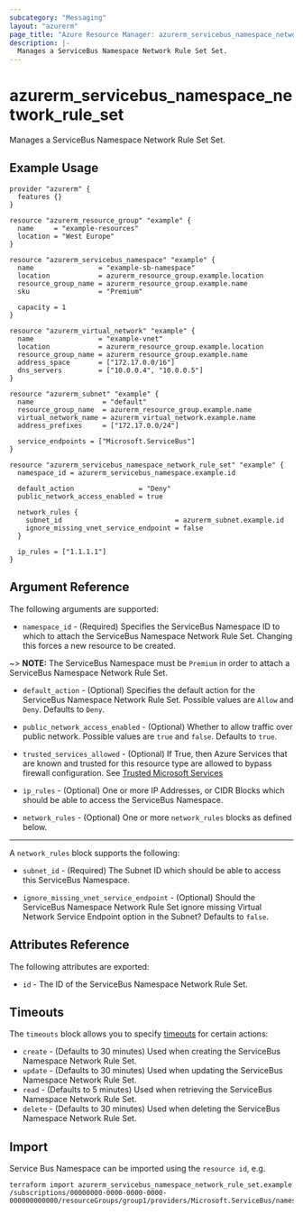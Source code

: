 ```yaml
---
subcategory: "Messaging"
layout: "azurerm"
page_title: "Azure Resource Manager: azurerm_servicebus_namespace_network_rule_set"
description: |-
  Manages a ServiceBus Namespace Network Rule Set Set.
---
```


# azurerm_servicebus_namespace_network_rule_set

Manages a ServiceBus Namespace Network Rule Set Set.

## Example Usage

```hcl
provider "azurerm" {
  features {}
}

resource "azurerm_resource_group" "example" {
  name     = "example-resources"
  location = "West Europe"
}

resource "azurerm_servicebus_namespace" "example" {
  name                = "example-sb-namespace"
  location            = azurerm_resource_group.example.location
  resource_group_name = azurerm_resource_group.example.name
  sku                 = "Premium"

  capacity = 1
}

resource "azurerm_virtual_network" "example" {
  name                = "example-vnet"
  location            = azurerm_resource_group.example.location
  resource_group_name = azurerm_resource_group.example.name
  address_space       = ["172.17.0.0/16"]
  dns_servers         = ["10.0.0.4", "10.0.0.5"]
}

resource "azurerm_subnet" "example" {
  name                 = "default"
  resource_group_name  = azurerm_resource_group.example.name
  virtual_network_name = azurerm_virtual_network.example.name
  address_prefixes     = ["172.17.0.0/24"]

  service_endpoints = ["Microsoft.ServiceBus"]
}

resource "azurerm_servicebus_namespace_network_rule_set" "example" {
  namespace_id = azurerm_servicebus_namespace.example.id

  default_action                = "Deny"
  public_network_access_enabled = true

  network_rules {
    subnet_id                            = azurerm_subnet.example.id
    ignore_missing_vnet_service_endpoint = false
  }

  ip_rules = ["1.1.1.1"]
}
```

## Argument Reference

The following arguments are supported:

* `namespace_id` - (Required) Specifies the ServiceBus Namespace ID to which to attach the ServiceBus Namespace Network Rule Set. Changing this forces a new resource to be created.

~> **NOTE:** The ServiceBus Namespace must be `Premium` in order to attach a ServiceBus Namespace Network Rule Set.

* `default_action` - (Optional) Specifies the default action for the ServiceBus Namespace Network Rule Set. Possible values are `Allow` and `Deny`. Defaults to `Deny`.

* `public_network_access_enabled` - (Optional) Whether to allow traffic over public network. Possible values are `true` and `false`. Defaults to `true`.

* `trusted_services_allowed` - (Optional) If True, then Azure Services that are known and trusted for this resource type are allowed to bypass firewall configuration. See [Trusted Microsoft Services](https://github.com/MicrosoftDocs/azure-docs/blob/master/articles/service-bus-messaging/includes/service-bus-trusted-services.md)  

* `ip_rules` - (Optional) One or more IP Addresses, or CIDR Blocks which should be able to access the ServiceBus Namespace.

* `network_rules` - (Optional) One or more `network_rules` blocks as defined below.

---

A `network_rules` block supports the following:

* `subnet_id` - (Required) The Subnet ID which should be able to access this ServiceBus Namespace.

* `ignore_missing_vnet_service_endpoint` - (Optional) Should the ServiceBus Namespace Network Rule Set ignore missing Virtual Network Service Endpoint option in the Subnet? Defaults to `false`.

## Attributes Reference

The following attributes are exported:

* `id` - The ID of the ServiceBus Namespace Network Rule Set.

## Timeouts

The `timeouts` block allows you to specify [timeouts](https://www.terraform.io/language/resources/syntax#operation-timeouts) for certain actions:

* `create` - (Defaults to 30 minutes) Used when creating the ServiceBus Namespace Network Rule Set.
* `update` - (Defaults to 30 minutes) Used when updating the ServiceBus Namespace Network Rule Set.
* `read` - (Defaults to 5 minutes) Used when retrieving the ServiceBus Namespace Network Rule Set.
* `delete` - (Defaults to 30 minutes) Used when deleting the ServiceBus Namespace Network Rule Set.

## Import

Service Bus Namespace can be imported using the `resource id`, e.g.

```shell
terraform import azurerm_servicebus_namespace_network_rule_set.example /subscriptions/00000000-0000-0000-0000-000000000000/resourceGroups/group1/providers/Microsoft.ServiceBus/namespaces/sbns1
```

